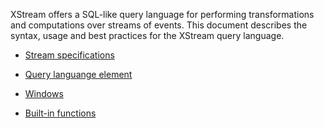 XStream offers a SQL-like query language for performing transformations and computations over streams of events. This document describes the syntax, usage and best practices for the XStream query language. 

- [Stream specifications](streams.md)

- [Query languange element](query_language_elements.md)
- [Windows](windows.md)
- [Built-in functions](built-in_functions.md)

